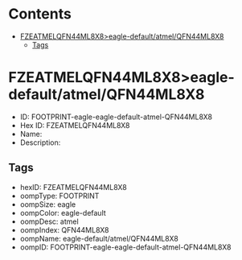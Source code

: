 



Contents
========

* [FZEATMELQFN44ML8X8>eagle-default/atmel/QFN44ML8X8](#fzeatmelqfn44ml8x8eagle-defaultatmelqfn44ml8x8)
	* [Tags](#tags)

# FZEATMELQFN44ML8X8>eagle-default/atmel/QFN44ML8X8

- ID: FOOTPRINT-eagle-eagle-default-atmel-QFN44ML8X8
- Hex ID: FZEATMELQFN44ML8X8
- Name: 
- Description: 

## Tags

- hexID: FZEATMELQFN44ML8X8
- oompType: FOOTPRINT
- oompSize: eagle
- oompColor: eagle-default
- oompDesc: atmel
- oompIndex: QFN44ML8X8
- oompName: eagle-default/atmel/QFN44ML8X8
- oompID: FOOTPRINT-eagle-eagle-default-atmel-QFN44ML8X8
